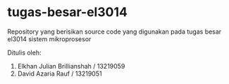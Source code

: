 # tugas-besar-el3014
Repository yang berisikan source code yang digunakan pada tugas besar el3014 sistem mikroprosesor

Ditulis oleh:
1. Elkhan Julian Brillianshah / 13219059
2. David Azaria Rauf / 13219051
